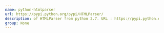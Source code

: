 ```yaml
---
name: python-htmlparser
url: https://pypi.python.org/pypi/HTMLParser/
description: of HTMLParser from python 2.7. URL : https://pypi.python.org/pypi/HTMLParser/ Groups : None
group: None
---
```

